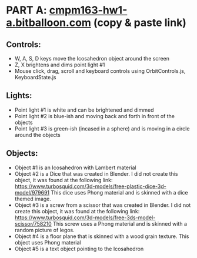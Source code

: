 # PART A: [cmpm163-hw1-a.bitballoon.com](cmpm163-hw1-a.bitballoon.com) (copy & paste link)
  ## Controls:
  * W, A, S, D keys move the Icosahedron object around the screen
  * Z, X brightens and dims point light #1
  * Mouse click, drag, scroll and keyboard controls using OrbitControls.js, KeyboardState.js
    
  ## Lights:
  * Point light #1 is white and can be brightened and dimmed
  * Point light #2 is blue-ish and moving back and forth in front of the objects
  * Point light #3 is green-ish (incased in a sphere) and is moving in a circle around the objects
   
  ## Objects:
  * Object #1 is an Icosahedron with Lambert material
  * Object #2 is a Dice that was created in Blender. I did not create this object, it was found at the following link:
        https://www.turbosquid.com/3d-models/free-plastic-dice-3d-model/979691
           This dice uses Phong material and is skinned with a dice themed image.
  * Object #3 is a screw from a scissor that was created in Blender. I did not create this object, it was found at the following link:
        https://www.turbosquid.com/3d-models/free-3ds-model-scissor/758210
           This screw uses a Phong material and is skinned with a random picture of legos.
  * Object #4 is a floor plane that is skinned with a wood grain texture. This object uses Phong material
  * Object #5 is a text object pointing to the Icosahedron